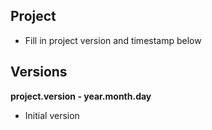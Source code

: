 Project
-------
+ Fill in project version and timestamp below

Versions
--------
**project.version - year.month.day**
+ Initial version
